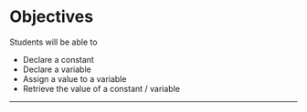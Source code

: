 # Objectives

Students will be able to
* Declare a constant
* Declare a variable
* Assign a value to a variable
* Retrieve the value of a constant / variable

---
